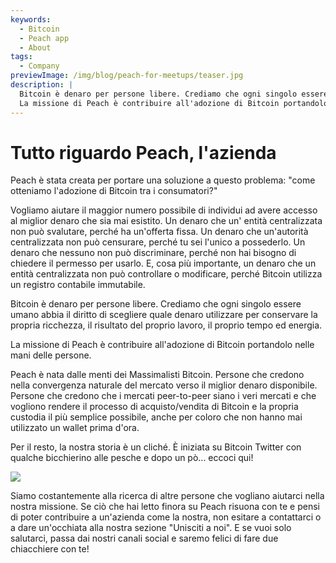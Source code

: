 ```yaml
---
keywords:
  - Bitcoin
  - Peach app
  - About
tags:
  - Company
previewImage: /img/blog/peach-for-meetups/teaser.jpg
description: |
  Bitcoin è denaro per persone libere. Crediamo che ogni singolo essere umano abbia il diritto di scegliere quale denaro utilizzare per conservare la propria ricchezza, il risultato del proprio lavoro, il proprio tempo ed energia.
  La missione di Peach è contribuire all'adozione di Bitcoin portandolo nelle mani delle persone.
---
```

# Tutto riguardo Peach, l'azienda

Peach è stata creata per portare una soluzione a questo problema: "come otteniamo l'adozione di Bitcoin tra i consumatori?"

Vogliamo aiutare il maggior numero possibile di individui ad avere accesso al miglior denaro che sia mai esistito. Un denaro che un' entità centralizzata non può svalutare, perché ha un'offerta fissa. Un denaro che un'autorità centralizzata non può censurare, perché tu sei l'unico a possederlo. Un denaro che nessuno non può discriminare, perché non hai bisogno di chiedere il permesso per usarlo. E, cosa più importante, un denaro che un entità centralizzata non può controllare o modificare, perché Bitcoin utilizza un registro contabile immutabile.

Bitcoin è denaro per persone libere. Crediamo che ogni singolo essere umano abbia il diritto di scegliere quale denaro utilizzare per conservare la propria ricchezza, il risultato del proprio lavoro, il proprio tempo ed energia.

La missione di Peach è contribuire all'adozione di Bitcoin portandolo nelle mani delle persone.

Peach è nata dalle menti dei Massimalisti Bitcoin. Persone che credono nella convergenza naturale del mercato verso il miglior denaro disponibile. Persone che credono che i mercati peer-to-peer siano i veri mercati e che vogliono rendere il processo di acquisto/vendita di Bitcoin e la propria custodia il più semplice possibile, anche per coloro che non hanno mai utilizzato un wallet prima d'ora.

Per il resto, la nostra storia è un cliché. È iniziata su Bitcoin Twitter con qualche bicchierino alle pesche e dopo un pò... eccoci qui!

![](/img/blog/all-about-peach-the-company/photo.jpg)

Siamo costantemente alla ricerca di altre persone che vogliano aiutarci nella nostra missione. Se ciò che hai letto finora su Peach risuona con te e pensi di poter contribuire a un'azienda come la nostra, non esitare a contattarci o a dare un'occhiata alla nostra sezione "Unisciti a noi". E se vuoi solo salutarci, passa dai nostri canali social e saremo felici di fare due chiacchiere con te!
